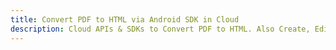 ---title: Convert PDF to HTML via Android SDK in Clouddescription: Cloud APIs & SDKs to Convert PDF to HTML. Also Create, Edit & Render Microsoft Word & OpenOffice documents in the Cloud.---